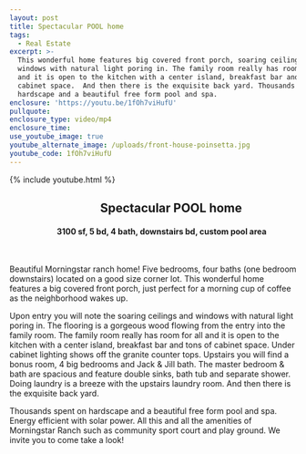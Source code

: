 ```yaml
---
layout: post
title: Spectacular POOL home
tags:
  - Real Estate
excerpt: >-
  This wonderful home features big covered front porch, soaring ceilings and
  windows with natural light poring in. The family room really has room for all
  and it is open to the kitchen with a center island, breakfast bar and tons of
  cabinet space.  And then there is the exquisite back yard. Thousands spent on
  hardscape and a beautiful free form pool and spa.
enclosure: 'https://youtu.be/1fOh7viHufU'
pullquote:
enclosure_type: video/mp4
enclosure_time:
use_youtube_image: true
youtube_alternate_image: /uploads/front-house-poinsetta.jpg
youtube_code: 1fOh7viHufU
---
```


{% include youtube.html %}

##                                 **Spectacular POOL home**

####                          **3100 sf, 5 bd, 4 bath, downstairs bd, custom pool area**

 

Beautiful Morningstar ranch home\! Five bedrooms, four baths (one bedroom downstairs) located on a good size corner lot. This wonderful home features a big covered front porch, just perfect for a morning cup of coffee as the neighborhood wakes up.

Upon entry you will note the soaring ceilings and windows with natural light poring in. The flooring is a gorgeous wood flowing from the entry into the family room. The family room really has room for all and it is open to the kitchen with a center island, breakfast bar and tons of cabinet space. Under cabinet lighting shows off the granite counter tops. Upstairs you will find a bonus room, 4 big bedrooms and Jack & Jill bath. The master bedroom & bath are spacious and feature double sinks, bath tub and separate shower. Doing laundry is a breeze with the upstairs laundry room. And then there is the exquisite back yard.

Thousands spent on hardscape and a beautiful free form pool and spa. Energy efficient with solar power. All this and all the amenities of Morningstar Ranch such as community sport court and play ground. We invite you to come take a look\!